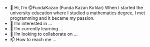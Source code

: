 - 👋 Hi, I’m @FundaKazan (Funda Kazan Kırlılar) When I started the university education where I studied a mathematics degree, I met programming and it became my passion.
- 👀 I’m interested in ...
- 🌱 I’m currently learning ...
- 💞️ I’m looking to collaborate on ...
- 📫 How to reach me ...

<!---
FundaKazan/FundaKazan is a ✨ special ✨ repository because its `README.md` (this file) appears on your GitHub profile.
You can click the Preview link to take a look at your changes.
--->
